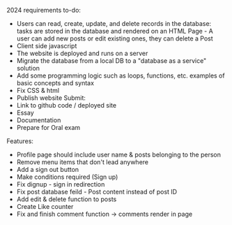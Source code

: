 2024 requirements to-do:
- Users can read, create, update, and delete records in the database: tasks are stored in the database and rendered on an HTML Page - A user can add new posts or edit existing ones, they can delete a Post
- Client side javascript
- The website is deployed and runs on a server
- Migrate the database from a local DB to a "database as a service" solution
- Add some programming logic such as loops, functions, etc. examples of basic concepts and syntax
- Fix CSS & html
- Publish website
Submit: 
- Link to github code / deployed site
- Essay
- Documentation
- Prepare for Oral exam

Features:
- Profile page should include user name & posts belonging to the person
- Remove menu items that don't lead anywhere
- Add a sign out button
- Make conditions required (Sign up)
- Fix dignup - sign in redirection
- Fix post database feild - Post content instead of post ID
- Add edit & delete function to posts
- Create Like counter
- Fix and finish comment function -> comments render in page